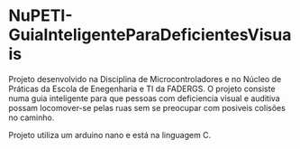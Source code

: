 # NuPETI-GuiaInteligenteParaDeficientesVisuais

Projeto desenvolvido na Disciplina de Microcontroladores e no Núcleo de Práticas da Escola de Enegenharia e TI da FADERGS. O projeto consiste numa guia inteligente para que pessoas com deficiencia visual e auditiva possam locomover-se pelas ruas sem se preocupar com posiveis colisões no caminho.

Projeto utiliza um arduino nano e está na linguagem C.
